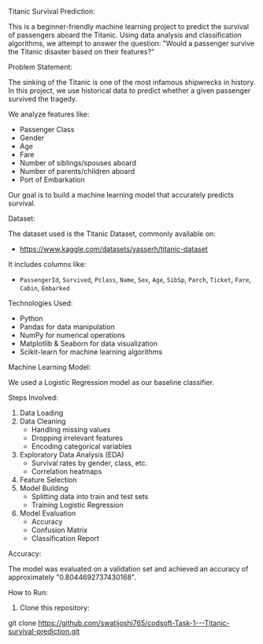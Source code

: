 Titanic Survival Prediction:

This is a beginner-friendly machine learning project to predict the survival of passengers aboard the Titanic. Using data analysis and classification algorithms, we attempt to answer the question: "Would a passenger survive the Titanic disaster based on their features?"

Problem Statement:

The sinking of the Titanic is one of the most infamous shipwrecks in history. In this project, we use historical data to predict whether a given passenger survived the tragedy.

We analyze features like:

- Passenger Class
- Gender
- Age
- Fare
- Number of siblings/spouses aboard
- Number of parents/children aboard
- Port of Embarkation

Our goal is to build a machine learning model that accurately predicts survival.

Dataset:

The dataset used is the Titanic Dataset, commonly available on:
- https://www.kaggle.com/datasets/yasserh/titanic-dataset


It includes columns like:
- `PassengerId`, `Survived`, `Pclass`, `Name`, `Sex`, `Age`, `SibSp`, `Parch`, `Ticket`, `Fare`, `Cabin`, `Embarked`

Technologies Used:

- Python
- Pandas for data manipulation
- NumPy for numerical operations
- Matplotlib & Seaborn for data visualization
- Scikit-learn for machine learning algorithms

Machine Learning Model:

We used a Logistic Regression model as our baseline classifier.

Steps Involved:

1. Data Loading
2. Data Cleaning
   - Handling missing values
   - Dropping irrelevant features
   - Encoding categorical variables
3. Exploratory Data Analysis (EDA)
   - Survival rates by gender, class, etc.
   - Correlation heatmaps
4. Feature Selection
5. Model Building
   - Splitting data into train and test sets
   - Training Logistic Regression
6. Model Evaluation
   - Accuracy
   - Confusion Matrix
   - Classification Report

Accuracy:

The model was evaluated on a validation set and achieved an accuracy of approximately "0.8044692737430168".

How to Run:

1. Clone this repository:

git clone https://github.com/swatijoshi765/codsoft-Task-1---Titanic-survival-prediction.git
